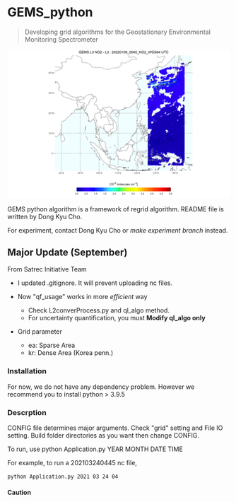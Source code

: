 # GEMS_python

> Developing grid algorithms for the Geostationary Environmental Monitoring Spectrometer

![ResultGIF](/title/Regridding_Result.gif)

GEMS python algorithm is a framework of regrid algorithm. 
README file is written by Dong Kyu Cho. 

For experiment, contact Dong Kyu Cho or *make experiment branch* instead. 

## Major Update (September)

From Satrec Initiative Team

- I updated .gitignore. It will prevent uploading nc files. 
- Now "qf_usage" works in more *efficient* way

  - Check L2converProcess.py and ql_algo method. 
  - For uncertainty quantification, you must **Modify ql_algo only**

- Grid parameter 
  
  - ea: Sparse Area 
  - kr: Dense Area (Korea penn.)

### Installation 

For now, we do not have any dependency problem. 
However we recommend you to install python > 3.9.5 

### Descrption 

CONFIG file determines major arguments. Check "grid" setting and File IO setting. Build folder directories as you want then change CONFIG. 

To run, use python Application.py YEAR MONTH DATE TIME

For example, to run a 202103240445 nc file, 
```
python Application.py 2021 03 24 04
```
     



#### Caution 


